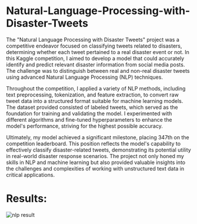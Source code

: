 # Natural-Language-Processing-with-Disaster-Tweets
The "Natural Language Processing with Disaster Tweets" project was a competitive endeavor focused on classifying tweets related to disasters, determining whether each tweet pertained to a real disaster event or not. In this Kaggle competition, I aimed to develop a model that could accurately identify and predict relevant disaster information from social media posts. The challenge was to distinguish between real and non-real disaster tweets using advanced Natural Language Processing (NLP) techniques.

Throughout the competition, I applied a variety of NLP methods, including text preprocessing, tokenization, and feature extraction, to convert raw tweet data into a structured format suitable for machine learning models. The dataset provided consisted of labeled tweets, which served as the foundation for training and validating the model. I experimented with different algorithms and fine-tuned hyperparameters to enhance the model's performance, striving for the highest possible accuracy.

Ultimately, my model achieved a significant milestone, placing 347th on the competition leaderboard. This position reflects the model's capability to effectively classify disaster-related tweets, demonstrating its potential utility in real-world disaster response scenarios. The project not only honed my skills in NLP and machine learning but also provided valuable insights into the challenges and complexities of working with unstructured text data in critical applications.

# Results:
![nlp result](https://github.com/user-attachments/assets/ab402c5e-bd46-481d-bcbd-79e890be2d64)
